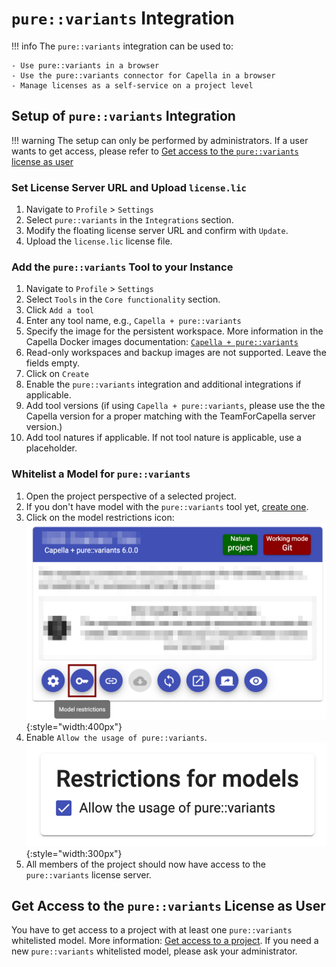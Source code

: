 <!--
 ~ SPDX-FileCopyrightText: Copyright DB InfraGO AG and contributors
 ~ SPDX-License-Identifier: Apache-2.0
 -->

# `pure::variants` Integration

<!-- prettier-ignore -->
!!! info
    The `pure::variants` integration can be used to:

    - Use pure::variants in a browser
    - Use the pure::variants connector for Capella in a browser
    - Manage licenses as a self-service on a project level

## Setup of `pure::variants` Integration

<!-- prettier-ignore -->
!!! warning
    The setup can only be performed by administrators. If a user wants to get access, please refer to [Get access to the `pure::variants` license as user](#get-access-to-the-purevariants-license-as-user)

### Set License Server URL and Upload `license.lic`

1. Navigate to `Profile` > `Settings`
1. Select `pure::variants` in the `Integrations` section.
1. Modify the floating license server URL and confirm with `Update`.
1. Upload the `license.lic` license file.

### Add the `pure::variants` Tool to your Instance

1. Navigate to `Profile` > `Settings`
1. Select `Tools` in the `Core functionality` section.
1. Click `Add a tool`
1. Enter any tool name, e.g., `Capella + pure::variants`
1. Specify the image for the persistent workspace. More information in the
   Capella Docker images documentation:
   [`Capella + pure::variants`](https://dsd-dbs.github.io/capella-dockerimages/capella/pure-variants/)
1. Read-only workspaces and backup images are not supported. Leave the fields
   empty.
1. Click on `Create`
1. Enable the `pure::variants` integration and additional integrations if
   applicable.
1. Add tool versions (if using `Capella + pure::variants`, please use the the
   Capella version for a proper matching with the TeamForCapella server
   version.)
1. Add tool natures if applicable. If not tool nature is applicable, use a
   placeholder.

### Whitelist a Model for `pure::variants`

1. Open the project perspective of a selected project.
1. If you don't have model with the `pure::variants` tool yet,
   [create one](../../../user/projects/models/create.md).
1. Click on the model restrictions icon: <br />
   ![Model restrictions](./model_restrictions.png){:style="width:400px"}
1. Enable `Allow the usage of pure::variants`. <br />
   ![Model restrictions](./model_restrictions_pv.png){:style="width:300px"}
1. All members of the project should now have access to the `pure::variants`
   license server.

## Get Access to the `pure::variants` License as User

You have to get access to a project with at least one `pure::variants`
whitelisted model. More information:
[Get access to a project](../../../user/projects/access/index.md). If you need
a new `pure::variants` whitelisted model, please ask your administrator.
